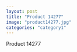 ```yaml
---
layout: post
title: "Product 14277"
image: "product14277.jpg"
categories: "category1"
---
```

Product 14277
